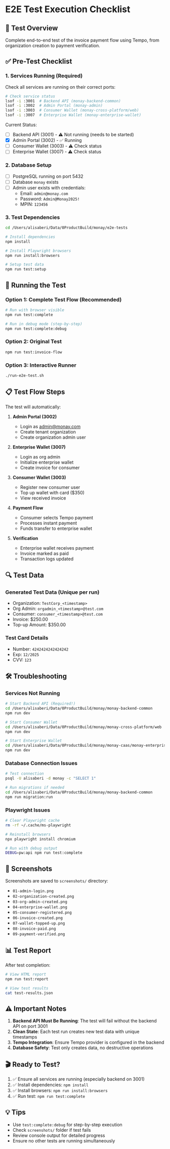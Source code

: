# E2E Test Execution Checklist

## 🎯 Test Overview
Complete end-to-end test of the invoice payment flow using Tempo, from organization creation to payment verification.

## ✅ Pre-Test Checklist

### 1. Services Running (Required)
Check all services are running on their correct ports:

```bash
# Check service status
lsof -i :3001  # Backend API (monay-backend-common)
lsof -i :3002  # Admin Portal (monay-admin)
lsof -i :3003  # Consumer Wallet (monay-cross-platform/web)
lsof -i :3007  # Enterprise Wallet (monay-enterprise-wallet)
```

Current Status:
- [ ] Backend API (3001) - ⚠️ Not running (needs to be started)
- [x] Admin Portal (3002) - ✅ Running
- [ ] Consumer Wallet (3003) - ⚠️ Check status
- [ ] Enterprise Wallet (3007) - ⚠️ Check status

### 2. Database Setup
- [ ] PostgreSQL running on port 5432
- [ ] Database `monay` exists
- [ ] Admin user exists with credentials:
  - Email: `admin@monay.com`
  - Password: `Admin@Monay2025!`
  - MPIN: `123456`

### 3. Test Dependencies
```bash
cd /Users/alisaberi/Data/0ProductBuild/monay/e2e-tests

# Install dependencies
npm install

# Install Playwright browsers
npm run install:browsers

# Setup test data
npm run test:setup
```

## 🚀 Running the Test

### Option 1: Complete Test Flow (Recommended)
```bash
# Run with browser visible
npm run test:complete

# Run in debug mode (step-by-step)
npm run test:complete:debug
```

### Option 2: Original Test
```bash
npm run test:invoice-flow
```

### Option 3: Interactive Runner
```bash
./run-e2e-test.sh
```

## 📋 Test Flow Steps

The test will automatically:

1. **Admin Portal (3002)**
   - Login as admin@monay.com
   - Create tenant organization
   - Create organization admin user

2. **Enterprise Wallet (3007)**
   - Login as org admin
   - Initialize enterprise wallet
   - Create invoice for consumer

3. **Consumer Wallet (3003)**
   - Register new consumer user
   - Top up wallet with card ($350)
   - View received invoice

4. **Payment Flow**
   - Consumer selects Tempo payment
   - Processes instant payment
   - Funds transfer to enterprise wallet

5. **Verification**
   - Enterprise wallet receives payment
   - Invoice marked as paid
   - Transaction logs updated

## 🔍 Test Data

### Generated Test Data (Unique per run)
- Organization: `TestCorp_<timestamp>`
- Org Admin: `orgadmin_<timestamp>@test.com`
- Consumer: `consumer_<timestamp>@test.com`
- Invoice: $250.00
- Top-up Amount: $350.00

### Test Card Details
- Number: `4242424242424242`
- Exp: `12/2025`
- CVV: `123`

## 🛠️ Troubleshooting

### Services Not Running
```bash
# Start Backend API (Required!)
cd /Users/alisaberi/Data/0ProductBuild/monay/monay-backend-common
npm run dev

# Start Consumer Wallet
cd /Users/alisaberi/Data/0ProductBuild/monay/monay-cross-platform/web
npm run dev

# Start Enterprise Wallet
cd /Users/alisaberi/Data/0ProductBuild/monay/monay-caas/monay-enterprise-wallet
npm run dev
```

### Database Connection Issues
```bash
# Test connection
psql -U alisaberi -d monay -c "SELECT 1"

# Run migrations if needed
cd /Users/alisaberi/Data/0ProductBuild/monay/monay-backend-common
npm run migration:run
```

### Playwright Issues
```bash
# Clear Playwright cache
rm -rf ~/.cache/ms-playwright

# Reinstall browsers
npx playwright install chromium

# Run with debug output
DEBUG=pw:api npm run test:complete
```

## 📸 Screenshots
Screenshots are saved to `screenshots/` directory:
- `01-admin-login.png`
- `02-organization-created.png`
- `03-org-admin-created.png`
- `04-enterprise-wallet.png`
- `05-consumer-registered.png`
- `06-invoice-created.png`
- `07-wallet-topped-up.png`
- `08-invoice-paid.png`
- `09-payment-verified.png`

## 📊 Test Report
After test completion:
```bash
# View HTML report
npm run test:report

# View test results
cat test-results.json
```

## ⚠️ Important Notes

1. **Backend API Must Be Running**: The test will fail without the backend API on port 3001
2. **Clean State**: Each test run creates new test data with unique timestamps
3. **Tempo Integration**: Ensure Tempo provider is configured in the backend
4. **Database Safety**: Test only creates data, no destructive operations

## 🎬 Ready to Test?

1. ✅ Ensure all services are running (especially backend on 3001)
2. ✅ Install dependencies: `npm install`
3. ✅ Install browsers: `npm run install:browsers`
4. ✅ Run test: `npm run test:complete`

## 💡 Tips

- Use `test:complete:debug` for step-by-step execution
- Check `screenshots/` folder if test fails
- Review console output for detailed progress
- Ensure no other tests are running simultaneously